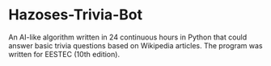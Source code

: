 # Hazoses-Trivia-Bot
An AI-like algorithm written in 24 continuous hours in Python that could answer basic trivia questions based on Wikipedia articles. The program was written for EESTEC (10th edition).
